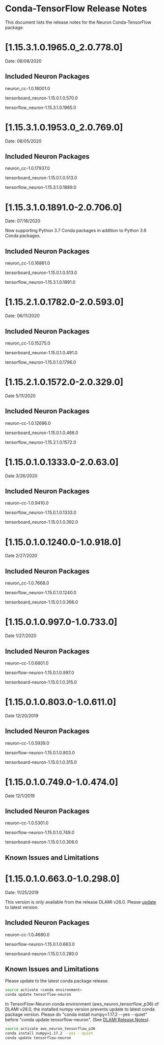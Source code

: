 # Conda-TensorFlow Release Notes

This document lists the release notes for the Neuron Conda-TensorFlow package.


# [1.15.3.1.0.1965.0_2.0.778.0]

Date: 08/08/2020

## Included Neuron Packages

neuron_cc-1.0.18001.0

tensorboard_neuron-1.15.0.1.0.570.0

tensorflow_neuron-1.15.3.1.0.1965.0


# [1.15.3.1.0.1953.0_2.0.769.0]

Date: 08/05/2020

## Included Neuron Packages

neuron_cc-1.0.17937.0

tensorboard_neuron-1.15.0.1.0.513.0

tensorflow_neuron-1.15.3.1.0.1889.0


# [1.15.3.1.0.1891.0-2.0.706.0]

Date: 07/16/2020

Now supporting Python 3.7 Conda packages in addition to Python 3.6 Conda packages.

## Included Neuron Packages

neuron_cc-1.0.16861.0

tensorboard_neuron-1.15.0.1.0.513.0

tensorflow_neuron-1.15.3.1.0.1891.0

# [1.15.2.1.0.1782.0-2.0.593.0]

Date: 06/11/2020

## Included Neuron Packages

neuron_cc-1.0.15275.0

tensorboard_neuron-1.15.0.1.0.491.0

tensorflow_neuron-1.15.0.1.0.1796.0


# [1.15.2.1.0.1572.0-2.0.329.0]

Date 5/11/2020

## Included Neuron Packages

neuron-cc-1.0.12696.0

tensorboard_neuron-1.15.0.1.0.466.0

tensorflow_neuron-1.15.2.1.0.1572.0

# [1.15.0.1.0.1333.0-2.0.63.0]

Date 3/26/2020

## Included Neuron Packages

neuron-cc-1.0.9410.0

tensorflow_neuron-1.15.0.1.0.1333.0

tensorboard_neuron-1.15.0.1.0.392.0

# [1.15.0.1.0.1240.0-1.0.918.0]

Date 2/27/2020

## Included Neuron Packages

neuron_cc-1.0.7668.0

tensorflow_neuron-1.15.0.1.0.1240.0

tensorboard_neuron-1.15.0.1.0.366.0

# [1.15.0.1.0.997.0-1.0.733.0]

Date 1/27/2020

## Included Neuron Packages

neuron-cc-1.0.6801.0

tensorflow-neuron-1.15.0.1.0.997.0

tensorboard-neuron-1.15.0.1.0.315.0


# [1.15.0.1.0.803.0-1.0.611.0]

Date 12/20/2019

## Included Neuron Packages

neuron-cc-1.0.5939.0

tensorflow-neuron-1.15.0.1.0.803.0

tensorboard-neuron-1.15.0.1.0.315.0


# [1.15.0.1.0.749.0-1.0.474.0]

Date 12/1/2019

## Included Neuron Packages

neuron-cc-1.0.5301.0

tensorflow-neuron-1.15.0.1.0.749.0

tensorboard-neuron-1.15.0.1.0.306.0


## Known Issues and Limitations


# [1.15.0.1.0.663.0-1.0.298.0]

Date:  11/25/2019

This version is only available from the release DLAMI v26.0. Please [update](../dlami-release-notes.md#known-issues) to latest version.

## Included Neuron Packages

neuron-cc-1.0.4680.0

tensorflow-neuron-1.15.0.1.0.663.0

tensorboard-neuron-1.15.0.1.0.280.0

## Known Issues and Limitations

Please update to the latest conda package release.

```bash
source activate <conda environment>
conda update tensorflow-neuron
```
In TensorFlow-Neuron conda environment (aws_neuron_tensorflow_p36) of DLAMI v26.0, the installed numpy version prevents update to latest conda package version. Please do "conda install numpy=1.17.2 --yes --quiet" before "conda update tensorflow-neuron". (See [DLAMI Release Notes](../dlami-release-notes.md)).

```bash
source activate aws_neuron_tensorflow_p36
conda install numpy=1.17.2 --yes --quiet
conda update tensorflow-neuron
```
